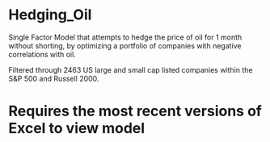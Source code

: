 # Hedging_Oil
Single Factor Model that attempts to hedge the price of oil for 1 month without shorting, by optimizing a portfolio of companies with negative correlations with oil.

Filtered through 2463 US large and small cap listed companies within the S&P 500 and Russell 2000.

# Requires the most recent versions of Excel to view model
